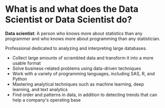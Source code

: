 # What is and what does the Data Scientist or Data Scientist do?



**Data scientist**: A person who knows more about statistics than any programmer and who knows more about programming than any statistician.

Professional dedicated to analyzing and interpreting large databases.

* Collect large amounts of scrambled data and transform it into a more usable format
* Solve business-related problems using data-driven techniques
* Work with a variety of programming languages, including SAS, R, and Python
* Mastering analytical techniques such as machine learning, deep learning, and text analytics
* Find order and patterns in data, in addition to detecting trends that can help a company's operating base
